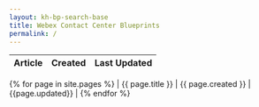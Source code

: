 ```yaml
---
layout: kh-bp-search-base
title: Webex Contact Center Blueprints
permalink: /
---
```




| Article | Created | Last Updated |
| :-----: | :-----: | :----------: |
{% for page in site.pages %}
| {{ page.title }} | {{ page.created }} | {{page.updated}} |
{% endfor %}

<!-- <table>
  <tr>
    <th>Article</th>
    <th>Created</th>
    <th>Last Updated</th>
  </tr>
   {% for page in collection.pages %}
   <tr>
   <th><a href="{{ page.url }}" >{{ page.title }}</th>
   <th> {{ page.created }} </th>
   <th>{{page.updated}} </th>
</tr>
{% endfor %}
</table> -->